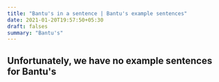 ```yaml
---
title: "Bantu's in a sentence | Bantu's example sentences"
date: 2021-01-20T19:57:50+05:30
draft: falses
summary: "Bantu's"
---
```

## Unfortunately, we have no example sentences for Bantu's                 
